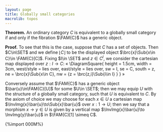 ```yaml
---
layout: page
title: Globally small categories
macrolib: topos
---
```


**Theorem.** An ordinary category $C$ is equivalent to a globally small category if and only if the fibration $\FAM{C}$ has a generic object.

**Proof.**
To see that this is the case, suppose that $C$ has a set of objects. Then
$C\in\SET$ and we define $\lfloor{C}\rfloor$ to be the displayed object
$\brc{x}\Sub{x\in C}\in \FAM{C}[C]$. Fixing $I\in \SET$ and $z\in C^I$, we
consider the cartesian map displayed over $z : I \to C$:
«
\DiagramSquare{
  height = 1.5cm,
  width = 3cm,
  west/style = lies over,
  east/style = lies over,
  sw = I,
  se = C,
  south = z,
  ne = \brc{x}\Sub{x\in C},
  nw = {z = \brc{z\,i}\Sub{i\in I} }
}
»

Conversely assume that $\FAM{C}$ has a generic object $\bar{u}\in\FAM{C}[U]$
for some $U\in \SET$; then we may equip $U$ with the structure of a globally
small category, such that $U$ is equivalent to $C$.  By the axiom of choice we
may choose for each $x\in U$ a cartesian map
$\InvImg{x}\bar{u}\to\Sub{x}\bar{u}$ over $x:1\to U$; then we say that a
morphism $x\to y\in U$  is given by a vertical map $\InvImg{x}\bar{u}\to
\InvImg{y}\bar{u}$ in $\FAM{C}[1] \simeq C$.

{%import 000M%}
